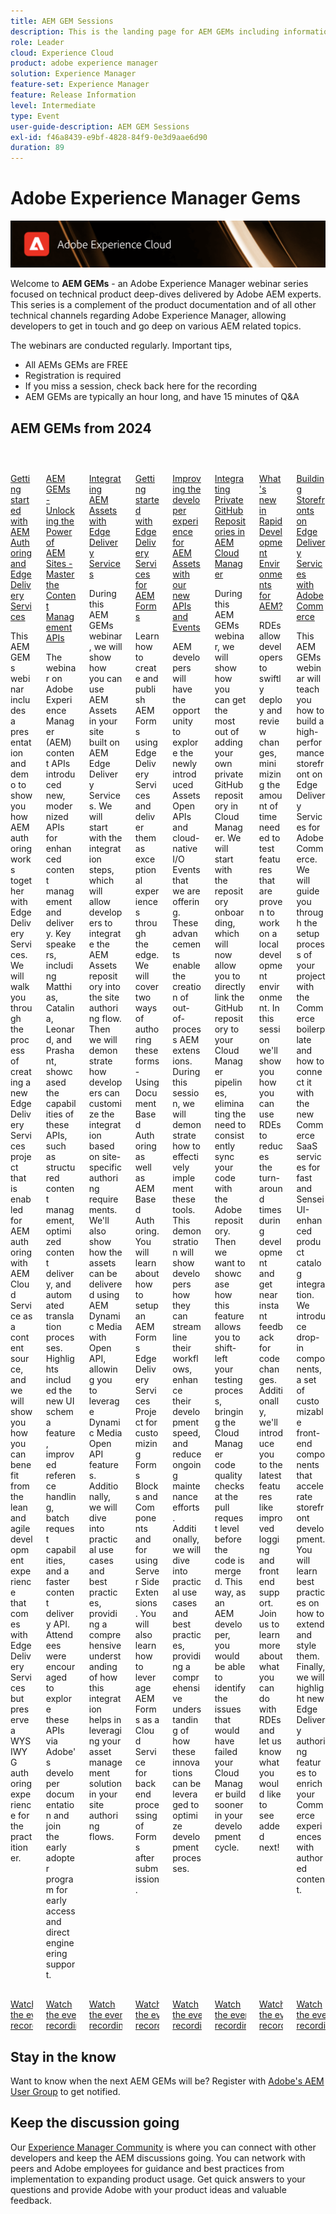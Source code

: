```yaml
---
title: AEM GEM Sessions
description: This is the landing page for AEM GEMs including information on the webinar series and registration info, previous and upcoming webinars
role: Leader
cloud: Experience Cloud
product: adobe experience manager
solution: Experience Manager
feature-set: Experience Manager
feature: Release Information
level: Intermediate
type: Event
user-guide-description: AEM GEM Sessions
exl-id: f46a8439-e9bf-4828-84f9-0e3d9aae6d90
duration: 89
---
```

# Adobe Experience Manager Gems

<img alt="Digital Experiences" src="./assets/ADX_Gems.png"/>

Welcome to **AEM GEMs** - an Adobe Experience Manager webinar series focused on technical product deep-dives delivered by Adobe AEM experts. This series is a complement of the product documentation and of all other technical channels regarding Adobe Experience Manager, allowing developers to get in touch and go deep on various AEM related topics.

The webinars are conducted regularly.  Important tips,

* All AEMs GEMs are FREE
* Registration is required
* If you miss a session, check back here for the recording
* AEM GEMs are typically an hour long, and have 15 minutes of Q&A

## AEM GEMs from 2024

<!-- CARDS
* https://experienceleague.adobe.com/en/docs/events/experience-manager-gems-recordings/gems2024/aem-authoring-and-edge-delivery
* https://experienceleague.adobe.com/en/docs/events/experience-manager-gems-recordings/gems2024/content-management-apis
* https://experienceleague.adobe.com/en/docs/events/experience-manager-gems-recordings/gems2024/edge-delivery-for-aem-assets
* https://experienceleague.adobe.com/en/docs/events/experience-manager-gems-recordings/gems2024/edge-delivery-for-aem-forms
* https://experienceleague.adobe.com/en/docs/events/experience-manager-gems-recordings/gems2024/improving-dev-experience-for-aem-assets-with-new-apis-and-events
* https://experienceleague.adobe.com/en/docs/events/experience-manager-gems-recordings/gems2024/private-github-for-aem-cloud-manager
* https://experienceleague.adobe.com/en/docs/events/experience-manager-gems-recordings/gems2024/rapid-development-environment-news
* https://experienceleague.adobe.com/en/docs/events/experience-manager-gems-recordings/gems2024/storefronts-on-edge-delivery-with-adobe-commerce
-->
<!-- START CARDS HTML - DO NOT MODIFY BY HAND -->
<div class="columns">
    <div class="column is-half-tablet is-half-desktop is-one-third-widescreen" aria-label="Getting started with AEM Authoring and Edge Delivery Services">
        <div class="card" style="height: 100%; display: flex; flex-direction: column; height: 100%;">
            <div class="card-image">
                <figure class="image x-is-16by9">
                    <a href="https://experienceleague.adobe.com/en/docs/events/experience-manager-gems-recordings/gems2024/aem-authoring-and-edge-delivery" title="Getting started with AEM Authoring and Edge Delivery Services">
                        <img class="is-bordered-r-small" src="https://video.tv.adobe.com/v/3427919/?format=jpeg&nocache=1731455287876" alt="Getting started with AEM Authoring and Edge Delivery Services"
                             style="width: 100%; aspect-ratio: 16 / 9; object-fit: cover; overflow: hidden; display: block; margin: auto;">
                    </a>
                </figure>
            </div>
            <div class="card-content is-padded-small" style="display: flex; flex-direction: column; flex-grow: 1; justify-content: space-between;">
                <div class="top-card-content">
                    <p class="headline is-size-6 has-text-weight-bold">
                        <a href="https://experienceleague.adobe.com/en/docs/events/experience-manager-gems-recordings/gems2024/aem-authoring-and-edge-delivery" title="Getting started with AEM Authoring and Edge Delivery Services">Getting started with AEM Authoring and Edge Delivery Services</a>
                    </p>
                    <p class="is-size-6">This AEM GEMs webinar includes a presentation and demo to show you how AEM authoring works together with Edge Delivery Services. We will walk you through the process of creating a new Edge Delivery Services project that is enabled for AEM authoring with AEM Cloud Service as a content source, and we will show you how you can benefit from the lean and agile development experience that comes with Edge Delivery Services but preserve a WYSIWYG authoring experience for the practitioner.</p>
                </div>
                <a href="https://experienceleague.adobe.com/en/docs/events/experience-manager-gems-recordings/gems2024/aem-authoring-and-edge-delivery" class="spectrum-Button spectrum-Button--outline spectrum-Button--primary spectrum-Button--sizeM" style="align-self: flex-start; margin-top: 1rem;">
                    <span class="spectrum-Button-label has-no-wrap has-text-weight-bold">Watch the event recording</span>
                </a>
            </div>
        </div>
    </div>
    <div class="column is-half-tablet is-half-desktop is-one-third-widescreen" aria-label="AEM GEMs - Unlocking the Power of AEM Sites - Master the Content Management APIs">
        <div class="card" style="height: 100%; display: flex; flex-direction: column; height: 100%;">
            <div class="card-image">
                <figure class="image x-is-16by9">
                    <a href="https://experienceleague.adobe.com/en/docs/events/experience-manager-gems-recordings/gems2024/content-management-apis" title="AEM GEMs - Unlocking the Power of AEM Sites - Master the Content Management APIs">
                        <img class="is-bordered-r-small" src="https://video.tv.adobe.com/v/3435036/?format=jpeg&nocache=1731455287892" alt="AEM GEMs - Unlocking the Power of AEM Sites - Master the Content Management APIs"
                             style="width: 100%; aspect-ratio: 16 / 9; object-fit: cover; overflow: hidden; display: block; margin: auto;">
                    </a>
                </figure>
            </div>
            <div class="card-content is-padded-small" style="display: flex; flex-direction: column; flex-grow: 1; justify-content: space-between;">
                <div class="top-card-content">
                    <p class="headline is-size-6 has-text-weight-bold">
                        <a href="https://experienceleague.adobe.com/en/docs/events/experience-manager-gems-recordings/gems2024/content-management-apis" title="AEM GEMs - Unlocking the Power of AEM Sites - Master the Content Management APIs">AEM GEMs - Unlocking the Power of AEM Sites - Master the Content Management APIs</a>
                    </p>
                    <p class="is-size-6">The webinar on Adobe Experience Manager (AEM) content APIs introduced new, modernized APIs for enhanced content management and delivery. ​Key speakers, including Matthias, Catalina, Leonard, and Prashant, showcased the capabilities of these APIs, such as structured content management, optimized content delivery, and automated translation processes. ​Highlights included the new UI schema feature, improved reference handling, batch request capabilities, and a faster content delivery API. ​Attendees were encouraged to explore these APIs via Adobe's developer documentation and join the early adopter program for early access and direct engineering support.</p>
                </div>
                <a href="https://experienceleague.adobe.com/en/docs/events/experience-manager-gems-recordings/gems2024/content-management-apis" class="spectrum-Button spectrum-Button--outline spectrum-Button--primary spectrum-Button--sizeM" style="align-self: flex-start; margin-top: 1rem;">
                    <span class="spectrum-Button-label has-no-wrap has-text-weight-bold">Watch the event recording</span>
                </a>
            </div>
        </div>
    </div>
    <div class="column is-half-tablet is-half-desktop is-one-third-widescreen" aria-label="Integrating AEM Assets with Edge Delivery Services">
        <div class="card" style="height: 100%; display: flex; flex-direction: column; height: 100%;">
            <div class="card-image">
                <figure class="image x-is-16by9">
                    <a href="https://experienceleague.adobe.com/en/docs/events/experience-manager-gems-recordings/gems2024/edge-delivery-for-aem-assets" title="Integrating AEM Assets with Edge Delivery Services">
                        <img class="is-bordered-r-small" src="https://video.tv.adobe.com/v/3433046/?quality=12&format=jpeg&nocache=1731455287893" alt="Integrating AEM Assets with Edge Delivery Services"
                             style="width: 100%; aspect-ratio: 16 / 9; object-fit: cover; overflow: hidden; display: block; margin: auto;">
                    </a>
                </figure>
            </div>
            <div class="card-content is-padded-small" style="display: flex; flex-direction: column; flex-grow: 1; justify-content: space-between;">
                <div class="top-card-content">
                    <p class="headline is-size-6 has-text-weight-bold">
                        <a href="https://experienceleague.adobe.com/en/docs/events/experience-manager-gems-recordings/gems2024/edge-delivery-for-aem-assets" title="Integrating AEM Assets with Edge Delivery Services">Integrating AEM Assets with Edge Delivery Services</a>
                    </p>
                    <p class="is-size-6">During this AEM GEMs webinar, we will show how you can use AEM Assets in your site built on AEM Edge Delivery Services.  We will start with the integration steps, which will allow developers to integrate the AEM Assets repository into the site authoring flow. Then we will demonstrate how developers can customize the integration based on site-specific authoring requirements. We'll also show how the assets can be delivered using AEM Dynamic Media with Open API, allowing you to leverage Dynamic Media Open API features. Additionally, we will dive into practical use cases and best practices, providing a comprehensive understanding of how this integration helps in leveraging your asset management solution in your site authoring flows.</p>
                </div>
                <a href="https://experienceleague.adobe.com/en/docs/events/experience-manager-gems-recordings/gems2024/edge-delivery-for-aem-assets" class="spectrum-Button spectrum-Button--outline spectrum-Button--primary spectrum-Button--sizeM" style="align-self: flex-start; margin-top: 1rem;">
                    <span class="spectrum-Button-label has-no-wrap has-text-weight-bold">Watch the event recording</span>
                </a>
            </div>
        </div>
    </div>
    <div class="column is-half-tablet is-half-desktop is-one-third-widescreen" aria-label="Getting started with Edge Delivery Services for AEM Forms">
        <div class="card" style="height: 100%; display: flex; flex-direction: column; height: 100%;">
            <div class="card-image">
                <figure class="image x-is-16by9">
                    <a href="https://experienceleague.adobe.com/en/docs/events/experience-manager-gems-recordings/gems2024/edge-delivery-for-aem-forms" title="Getting started with Edge Delivery Services for AEM Forms">
                        <img class="is-bordered-r-small" src="https://video.tv.adobe.com/v/3428434/?format=jpeg&nocache=1731455287893" alt="Getting started with Edge Delivery Services for AEM Forms"
                             style="width: 100%; aspect-ratio: 16 / 9; object-fit: cover; overflow: hidden; display: block; margin: auto;">
                    </a>
                </figure>
            </div>
            <div class="card-content is-padded-small" style="display: flex; flex-direction: column; flex-grow: 1; justify-content: space-between;">
                <div class="top-card-content">
                    <p class="headline is-size-6 has-text-weight-bold">
                        <a href="https://experienceleague.adobe.com/en/docs/events/experience-manager-gems-recordings/gems2024/edge-delivery-for-aem-forms" title="Getting started with Edge Delivery Services for AEM Forms">Getting started with Edge Delivery Services for AEM Forms</a>
                    </p>
                    <p class="is-size-6">Learn how to create and publish AEM Forms using Edge Delivery Services and deliver them as exceptional experiences through the edge. We will cover two ways of authoring these forms - Using Document Based Authoring as well as AEM Based Authoring. You will learn about how to setup an AEM Forms Edge Delivery Services Project for customizing Forms Blocks and Components and for using Server Side Extensions. You will also learn how to leverage AEM Forms as a Cloud Service for backend processing of Forms after submission.</p>
                </div>
                <a href="https://experienceleague.adobe.com/en/docs/events/experience-manager-gems-recordings/gems2024/edge-delivery-for-aem-forms" class="spectrum-Button spectrum-Button--outline spectrum-Button--primary spectrum-Button--sizeM" style="align-self: flex-start; margin-top: 1rem;">
                    <span class="spectrum-Button-label has-no-wrap has-text-weight-bold">Watch the event recording</span>
                </a>
            </div>
        </div>
    </div>
    <div class="column is-half-tablet is-half-desktop is-one-third-widescreen" aria-label="Improving the developer experience for AEM Assets with our new APIs and Events">
        <div class="card" style="height: 100%; display: flex; flex-direction: column; height: 100%;">
            <div class="card-image">
                <figure class="image x-is-16by9">
                    <a href="https://experienceleague.adobe.com/en/docs/events/experience-manager-gems-recordings/gems2024/improving-dev-experience-for-aem-assets-with-new-apis-and-events" title="Improving the developer experience for AEM Assets with our new APIs and Events">
                        <img class="is-bordered-r-small" src="https://video.tv.adobe.com/v/3430198?format=jpeg&nocache=1731455287900" alt="Improving the developer experience for AEM Assets with our new APIs and Events"
                             style="width: 100%; aspect-ratio: 16 / 9; object-fit: cover; overflow: hidden; display: block; margin: auto;">
                    </a>
                </figure>
            </div>
            <div class="card-content is-padded-small" style="display: flex; flex-direction: column; flex-grow: 1; justify-content: space-between;">
                <div class="top-card-content">
                    <p class="headline is-size-6 has-text-weight-bold">
                        <a href="https://experienceleague.adobe.com/en/docs/events/experience-manager-gems-recordings/gems2024/improving-dev-experience-for-aem-assets-with-new-apis-and-events" title="Improving the developer experience for AEM Assets with our new APIs and Events">Improving the developer experience for AEM Assets with our new APIs and Events</a>
                    </p>
                    <p class="is-size-6">AEM developers will have the opportunity to explore the newly introduced Assets Open APIs and cloud-native I/O Events that we are offering. These advancements enable the creation of out-of-process AEM extensions. During this session, we will demonstrate how to effectively implement these tools. This demonstration will show developers how they can streamline their workflows, enhance their development speed, and reduce ongoing maintenance efforts. Additionally, we will dive into practical use cases and best practices, providing a comprehensive understanding of how these innovations can be leveraged to optimize development processes.</p>
                </div>
                <a href="https://experienceleague.adobe.com/en/docs/events/experience-manager-gems-recordings/gems2024/improving-dev-experience-for-aem-assets-with-new-apis-and-events" class="spectrum-Button spectrum-Button--outline spectrum-Button--primary spectrum-Button--sizeM" style="align-self: flex-start; margin-top: 1rem;">
                    <span class="spectrum-Button-label has-no-wrap has-text-weight-bold">Watch the event recording</span>
                </a>
            </div>
        </div>
    </div>
    <div class="column is-half-tablet is-half-desktop is-one-third-widescreen" aria-label="Integrating Private GitHub Repositories in AEM Cloud Manager">
        <div class="card" style="height: 100%; display: flex; flex-direction: column; height: 100%;">
            <div class="card-image">
                <figure class="image x-is-16by9">
                    <a href="https://experienceleague.adobe.com/en/docs/events/experience-manager-gems-recordings/gems2024/private-github-for-aem-cloud-manager" title="Integrating Private GitHub Repositories in AEM Cloud Manager">
                        <img class="is-bordered-r-small" src="https://video.tv.adobe.com/v/3432350?format=jpeg&nocache=1731455287891" alt="Integrating Private GitHub Repositories in AEM Cloud Manager"
                             style="width: 100%; aspect-ratio: 16 / 9; object-fit: cover; overflow: hidden; display: block; margin: auto;">
                    </a>
                </figure>
            </div>
            <div class="card-content is-padded-small" style="display: flex; flex-direction: column; flex-grow: 1; justify-content: space-between;">
                <div class="top-card-content">
                    <p class="headline is-size-6 has-text-weight-bold">
                        <a href="https://experienceleague.adobe.com/en/docs/events/experience-manager-gems-recordings/gems2024/private-github-for-aem-cloud-manager" title="Integrating Private GitHub Repositories in AEM Cloud Manager">Integrating Private GitHub Repositories in AEM Cloud Manager</a>
                    </p>
                    <p class="is-size-6">During this AEM GEMs webinar, we will show how you can get the most out of adding your own private GitHub repository in Cloud Manager. We will start with the repository onboarding, which will now allow you to directly link the GitHub repository to your Cloud Manager pipelines, eliminating the need to consistently sync your code with the Adobe repository. Then we want to showcase how this feature allows you to shift-left your testing process, bringing the Cloud Manager code quality checks at the pull request level before the code is merged. This way, as an AEM developer, you would be able to identify the issues that would have failed your Cloud Manager build sooner in your development cycle.</p>
                </div>
                <a href="https://experienceleague.adobe.com/en/docs/events/experience-manager-gems-recordings/gems2024/private-github-for-aem-cloud-manager" class="spectrum-Button spectrum-Button--outline spectrum-Button--primary spectrum-Button--sizeM" style="align-self: flex-start; margin-top: 1rem;">
                    <span class="spectrum-Button-label has-no-wrap has-text-weight-bold">Watch the event recording</span>
                </a>
            </div>
        </div>
    </div>
    <div class="column is-half-tablet is-half-desktop is-one-third-widescreen" aria-label="What's new in Rapid Development Environments for AEM?">
        <div class="card" style="height: 100%; display: flex; flex-direction: column; height: 100%;">
            <div class="card-image">
                <figure class="image x-is-16by9">
                    <a href="https://experienceleague.adobe.com/en/docs/events/experience-manager-gems-recordings/gems2024/rapid-development-environment-news" title="What's new in Rapid Development Environments for AEM?">
                        <img class="is-bordered-r-small" src="https://video.tv.adobe.com/v/3433337/?format=jpeg&nocache=1731455287900" alt="What's new in Rapid Development Environments for AEM?"
                             style="width: 100%; aspect-ratio: 16 / 9; object-fit: cover; overflow: hidden; display: block; margin: auto;">
                    </a>
                </figure>
            </div>
            <div class="card-content is-padded-small" style="display: flex; flex-direction: column; flex-grow: 1; justify-content: space-between;">
                <div class="top-card-content">
                    <p class="headline is-size-6 has-text-weight-bold">
                        <a href="https://experienceleague.adobe.com/en/docs/events/experience-manager-gems-recordings/gems2024/rapid-development-environment-news" title="What's new in Rapid Development Environments for AEM?">What's new in Rapid Development Environments for AEM?</a>
                    </p>
                    <p class="is-size-6">RDEs allow developers to swiftly deploy and review changes, minimizing the amount of time needed to test features that are proven to work on a local development environment. In this session we'll show you how you can use RDEs to reduces the turn-around times during development and get near instant feedback for code changes. Additionally, we'll introduce you to the latest features like improved logging and frontend support. Join us to learn more about what you can do with RDEs and let us know what you would like to see added next!</p>
                </div>
                <a href="https://experienceleague.adobe.com/en/docs/events/experience-manager-gems-recordings/gems2024/rapid-development-environment-news" class="spectrum-Button spectrum-Button--outline spectrum-Button--primary spectrum-Button--sizeM" style="align-self: flex-start; margin-top: 1rem;">
                    <span class="spectrum-Button-label has-no-wrap has-text-weight-bold">Watch the event recording</span>
                </a>
            </div>
        </div>
    </div>
    <div class="column is-half-tablet is-half-desktop is-one-third-widescreen" aria-label="Building Storefronts on Edge Delivery Services with Adobe Commerce">
        <div class="card" style="height: 100%; display: flex; flex-direction: column; height: 100%;">
            <div class="card-image">
                <figure class="image x-is-16by9">
                    <a href="https://experienceleague.adobe.com/en/docs/events/experience-manager-gems-recordings/gems2024/storefronts-on-edge-delivery-with-adobe-commerce" title="Building Storefronts on Edge Delivery Services with Adobe Commerce">
                        <img class="is-bordered-r-small" src="https://video.tv.adobe.com/v/3427729?format=jpeg&nocache=1731455287892" alt="Building Storefronts on Edge Delivery Services with Adobe Commerce"
                             style="width: 100%; aspect-ratio: 16 / 9; object-fit: cover; overflow: hidden; display: block; margin: auto;">
                    </a>
                </figure>
            </div>
            <div class="card-content is-padded-small" style="display: flex; flex-direction: column; flex-grow: 1; justify-content: space-between;">
                <div class="top-card-content">
                    <p class="headline is-size-6 has-text-weight-bold">
                        <a href="https://experienceleague.adobe.com/en/docs/events/experience-manager-gems-recordings/gems2024/storefronts-on-edge-delivery-with-adobe-commerce" title="Building Storefronts on Edge Delivery Services with Adobe Commerce">Building Storefronts on Edge Delivery Services with Adobe Commerce</a>
                    </p>
                    <p class="is-size-6">This AEM GEMs webinar will teach you how to build a high-performance storefront on Edge Delivery Services for Adobe Commerce. We will guide you through the setup process of your project with the Commerce boilerplate and how to connect it with the new Commerce SaaS services for fast and Sensei UI-enhanced product catalog integration. We introduce drop-in components, a set of customizable front-end components that accelerate storefront development. You will learn best practices on how to extend and style them. Finally, we will highlight new Edge Delivery authoring features to enrich your Commerce experiences with authored content.</p>
                </div>
                <a href="https://experienceleague.adobe.com/en/docs/events/experience-manager-gems-recordings/gems2024/storefronts-on-edge-delivery-with-adobe-commerce" class="spectrum-Button spectrum-Button--outline spectrum-Button--primary spectrum-Button--sizeM" style="align-self: flex-start; margin-top: 1rem;">
                    <span class="spectrum-Button-label has-no-wrap has-text-weight-bold">Watch the event recording</span>
                </a>
            </div>
        </div>
    </div>
</div>
<!-- END CARDS HTML - DO NOT MODIFY BY HAND -->


## Stay in the know

Want to know when the next AEM GEMs will be?  Register with [Adobe's AEM User Group](https://aem-augs.adobe.com/) to get notified.

## Keep the discussion going

Our [Experience Manager Community](https://experienceleaguecommunities.adobe.com/t5/adobe-experience-manager/ct-p/adobe-experience-manager-community) is where you can connect with other developers and keep the AEM discussions going.  You can network with peers and Adobe employees for guidance and best practices from implementation to expanding product usage.  Get quick answers to your questions and provide Adobe with your product ideas and valuable feedback.

<!--  ## Upcoming AEM GEMs webinar - AEM Sites: Master the Content Management APIs

This webinar will be conducted on Wednesday, October 9th - 5pm CEST / 8am PDT / 8.30pm IST. Note, that only registration is required for this webinar. 
If interested to join, please register [**here**](https://adobe.ly/4g6TYck).



<table style="max-width: 1214px;">
<tr>
  <td style="vertical-align: top;">
    <a href="https://www.youtube.com/watch?v=f1T9XU9TCJU">
      <img alt="Experience League LIVE Oct 25" src="assets/Oct25_2022_exl_live_banner_web_1920_WebBanner.png">
    </a>
    <div>
      <a href="https://www.youtube.com/watch?v=f1T9XU9TCJU">
        <strong>Deliver the right offer at the right time with decision management</strong>
      </a>
      <br/><em>with Sandra Hausmann, Ben Tepfer, Brandon Poyfair, and Jason Hickey</em>
      <br/><em>October 25, 2022</em>
    </div>
  </td>
</tr>
</table>

## Previous AEM GEMs webinar

Our latest AEM GEMs webinar on **Unlocking the Power of AEM Sites - Master the Content Management APIs** has been conducted on *October 9th, 2024*.
The **recording** can be viewed here:
[Unlocking the Power of AEM Sites - Master the Content Management APIs](* https://experienceleague.adobe.com/en/docs/events/experience-manager-gems-recordings/gems2024/content-management-apis.md)

>[!NOTE]
>
> Sign up to be notified about upcoming AEM GEMs webinars and other AEM related events - [Adobe's AEM User Group](https://aem-augs.adobe.com/).

## AEM GEMs - technical webinars around AEM - for developers delivered by developers

Welcome to **AEM GEMs** - our webinar series of technical deep dives on Adobe Experience Manager, delivered by Adobe experts. This series is a complement of the product documentation and of all other technical channels regarding Adobe Experience Manager, allowing developers to get in touch and go deep on a specific topic. 

The webinars will be conducted regularly, including the following:

* A maximum duration of 60 minutes per webinar
* < 15 mins of Q&A at the end and chat experts available throughout the webinar
* Recording available after each webinar
* All AEM GEMs webinars are free of charge and conducted virtually, only registration is required.

## Experience League Community

Our [Experience Manager Community](https://experienceleaguecommunities.adobe.com/t5/adobe-experience-manager/ct-p/adobe-experience-manager-community) play a critical role in supporting product adoption and customer success.

* Connection: Network with peers and Adobe personnel for guidance and best practices from implementation to expanding product use
* Quick Answers: Extensive pool of real-world use case answers to support successful active use of Adobe solutions
* Ideation & Feedback: Intake customer product ideas and provide valuable VoC feedback to product teams

-->